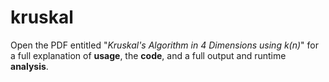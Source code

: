 # kruskal

Open the PDF entitled "*Kruskal's Algorithm in 4 Dimensions using k(n)*" for a full explanation of **usage**, the **code**, and a full output and runtime **analysis**. 


